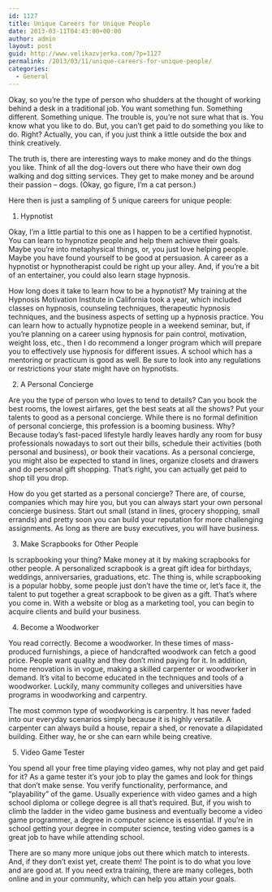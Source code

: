 ```yaml
---
id: 1127
title: Unique Careers for Unique People
date: 2013-03-11T04:43:00+00:00
author: admin
layout: post
guid: http://www.velikazvjerka.com/?p=1127
permalink: /2013/03/11/unique-careers-for-unique-people/
categories:
  - General
---
```

Okay, so you’re the type of person who shudders at the thought of working behind a desk in a traditional job. You want something fun. Something different. Something unique. The trouble is, you’re not sure what that is. You know what you like to do. But, you can’t get paid to do something you like to do. Right? Actually, you can, if you just think a little outside the box and think creatively.

The truth is, there are interesting ways to make money and do the things you like. Think of all the dog-lovers out there who have their own dog walking and dog sitting services. They get to make money and be around their passion – dogs. (Okay, go figure, I’m a cat person.)

Here then is just a sampling of 5 unique careers for unique people:

1. Hypnotist

Okay, I’m a little partial to this one as I happen to be a certified hypnotist. You can learn to hypnotize people and help them achieve their goals. Maybe you’re into metaphysical things, or, you just love helping people. Maybe you have found yourself to be good at persuasion. A career as a hypnotist or hypnotherapist could be right up your alley. And, if you’re a bit of an entertainer, you could also learn stage hypnosis.

How long does it take to learn how to be a hypnotist? My training at the Hypnosis Motivation Institute in California took a year, which included classes on hypnosis, counseling techniques, therapeutic hypnosis techniques, and the business aspects of setting up a hypnosis practice. You can learn how to actually hypnotize people in a weekend seminar, but, if you’re planning on a career using hypnosis for pain control, motivation, weight loss, etc., then I do recommend a longer program which will prepare you to effectively use hypnosis for different issues. A school which has a mentoring or practicum is good as well. Be sure to look into any regulations or restrictions your state might have on hypnotists.

2. A Personal Concierge

Are you the type of person who loves to tend to details? Can you book the best rooms, the lowest airfares, get the best seats at all the shows? Put your talents to good as a personal concierge. While there is no formal definition of personal concierge, this profession is a booming business. Why? Because today’s fast-paced lifestyle hardly leaves hardly any room for busy professionals nowadays to sort out their bills, schedule their activities (both personal and business), or book their vacations. As a personal concierge, you might also be expected to stand in lines, organize closets and drawers and do personal gift shopping. That’s right, you can actually get paid to shop till you drop.

How do you get started as a personal concierge? There are, of course, companies which may hire you, but you can always start your own personal concierge business. Start out small (stand in lines, grocery shopping, small errands) and pretty soon you can build your reputation for more challenging assignments. As long as there are busy executives, you will have business.

3. Make Scrapbooks for Other People

Is scrapbooking your thing? Make money at it by making scrapbooks for other people. A personalized scrapbook is a great gift idea for birthdays, weddings, anniversaries, graduations, etc. The thing is, while scrapbooking is a popular hobby, some people just don’t have the time or, let’s face it, the talent to put together a great scrapbook to be given as a gift. That’s where you come in. With a website or blog as a marketing tool, you can begin to acquire clients and build your business.

4. Become a Woodworker

You read correctly. Become a woodworker. In these times of mass-produced furnishings, a piece of handcrafted woodwork can fetch a good price. People want quality and they don’t mind paying for it. In addition, home renovation is in vogue, making a skilled carpenter or woodworker in demand. It’s vital to become educated in the techniques and tools of a woodworker. Luckily, many community colleges and universities have programs in woodworking and carpentry.

The most common type of woodworking is carpentry. It has never faded into our everyday scenarios simply because it is highly versatile. A carpenter can always build a house, repair a shed, or renovate a dilapidated building. Either way, he or she can earn while being creative.

5. Video Game Tester

You spend all your free time playing video games, why not play and get paid for it? As a game tester it’s your job to play the games and look for things that don’t make sense. You verify functionality, performance, and “playability” of the game. Usually experience with video games and a high school diploma or college degree is all that’s required. But, if you wish to climb the ladder in the video game business and eventually become a video game programmer, a degree in computer science is essential. If you’re in school getting your degree in computer science, testing video games is a great job to have while attending school.

There are so many more unique jobs out there which match to interests. And, if they don’t exist yet, create them! The point is to do what you love and are good at. If you need extra training, there are many colleges, both online and in your community, which can help you attain your goals.